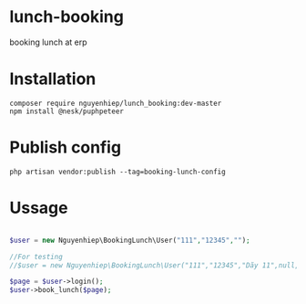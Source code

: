 # lunch-booking
booking lunch at erp

# Installation

```
composer require nguyenhiep/lunch_booking:dev-master
npm install @nesk/puphpeteer
```

# Publish config

```
php artisan vendor:publish --tag=booking-lunch-config
```

# Ussage

```php

$user = new Nguyenhiep\BookingLunch\User("111","12345","");

//For testing
//$user = new Nguyenhiep\BookingLunch\User("111","12345","Dãy 11",null,false);

$page = $user->login();
$user->book_lunch($page);
```


